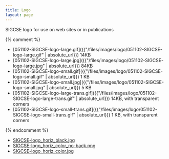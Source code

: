 ```yaml
---
title: Logo
layout: page
---
```


SIGCSE logo for use on web sites or in publications

{% comment %}
-   [051102-SIGCSE-logo-large.gif]({{"/files/images/logo/051102-SIGCSE-logo-large.gif" | absolute_url}})
    14KB
-   [051102-SIGCSE-logo-large.jpg]({{"/files/images/logo/051102-SIGCSE-logo-large.jpg" | absolute_url}})
    84KB
-   [051102-SIGCSE-logo-small.gif]({{"/files/images/logo/051102-SIGCSE-logo-small.gif" | absolute_url}})
    1 KB
-   [051102-SIGCSE-logo-small.jpg]({{"/files/images/logo/051102-SIGCSE-logo-small.jpg" | absolute_url}})
    5 KB
-   [051102-SIGCSE-logo-large-trans.gif]({{"/files/images/logo/051102-SIGCSE-logo-large-trans.gif" | absolute_url}})
    14KB, with transparent corners
-   [051102-SIGCSE-logo-small-trans.gif]({{"/files/images/logo/051102-SIGCSE-logo-small-trans.gif" | absolute_url}})
    1 KB, with transparent corners

{% endcomment %}

- [SIGCSE-logo_horiz_black.jpg]({{"/files/images/logo/SIGCSE-logo_horiz_black.jpg"|absolute_url}})
- [SIGCSE-logo_horiz_color_no-back.png]({{"/files/images/logo/SIGCSE-logo_horiz_color_no-back.png"|absolute_url}})
- [SIGCSE-logo_horiz_color.jpg]({{"/files/images/logo/SIGCSE-logo_horiz_color.jpg"|absolute_url}})
